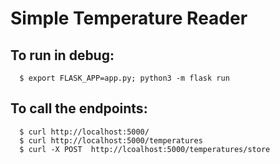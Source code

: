 # Simple Temperature Reader

## To run in debug:
```
  $ export FLASK_APP=app.py; python3 -m flask run
```

## To call the endpoints:
```
  $ curl http://localhost:5000/
  $ curl http://localhost:5000/temperatures
  $ curl -X POST  http://lcoalhost:5000/temperatures/store
```
